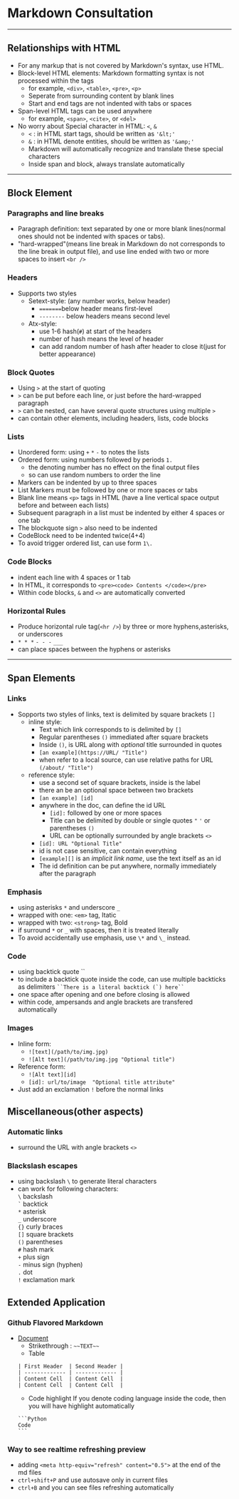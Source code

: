 # Markdown Consultation

* * *

## Relationships with HTML
- For any markup that is not covered by Markdown's syntax, use HTML.
- Block-level HTML elements: Markdown formatting syntax is not processed within the tags
    + for example, `<div>`, `<table>`, `<pre>`, `<p>`
    + Seperate from surrounding content by blank lines
    + Start and end tags are not indented with tabs or spaces
- Span-level HTML tags can be used anywhere
    +  for example,  `<span>`, `<cite>`, or `<del>`
- No worry about Special character in HTML:  `<`, `&`
    + `<` : in HTML start tags, should be written as `'&lt;'`
    + `&` : in HTML denote entities, should be written as `'&amp;'`
    + Markdown will automatically recognize and translate these special characters
    + Inside span and block, always translate automatically

* * *  

## Block Element
### Paragraphs and line breaks  
- Paragraph definition: text separated by one or more blank lines(normal ones should not be indented with spaces or tabs).
- "hard-wrapped"(means line break in Markdown do not corresponds to the line break in output file), and use line ended with two or more spaces to insert `<br />`

### Headers
- Supports two styles
    +  Setext-style: (any number works, below header)
        *  `=======`below header means first-level
        *  `--------` below headers means second level
    +  Atx-style:
        *   use 1-6 hash(`#`) at start of the headers
        *   number of hash means the level of header
        *   can add random number of hash after header to close it(just for better appearance)

### Block Quotes
- Using `>` at the start of quoting
- `>` can be put before each line, or just before the hard-wrapped paragraph
- `>` can be nested, can have several quote structures using multiple `>`
- can contain other elements, including headers, lists, code blocks

### Lists
- Unordered form: using `+` `*` `-` to notes the lists
- Ordered form: using numbers followed by periods `1. `
    + the denoting number has no effect on the final output files
    + so can use random numbers to order the line
- Markers can be indented by up to three spaces
- List Markers must be followed by one or more spaces or tabs
- Blank line means `<p>` tags in HTML (have a line vertical space output before and between each lists)
- Subsequent paragraph in a list must be indented by either 4 spaces or one tab
- The blockquote sign `>` also need to be indented
- CodeBlock need to be indented twice(4+4)
- To avoid trigger ordered list, can use form `1\.`

### Code Blocks
- indent each line with 4 spaces or 1 tab
- In HTML, it corresponds to `<pre><code> Contents </code></pre>`
- Within code blocks, `&` and `<>` are automatically converted

### Horizontal Rules
- Produce horizontal rule tag(`<hr />`) by three or more hyphens,asterisks, or underscores
- `* * *` `- - -` `___`
- can place spaces between the hyphens or asterisks

* * * * * * * * 
## Span Elements

### Links
- Sopports two styles of links, text is delimited by square brackets `[]`
    + inline style:
        * Text which link corresponds to is delimited by `[]` 
        * Regular parentheses `()` immediated after square brackets
        * Inside `()`, is URL along with *optional* title surrounded in quotes
        * `[an example](https://URL/ "Title")`
        * when refer to a local source, can use relative paths for URL `(/about/ "Title")`
    + reference style:
        * use a second set of square brackets, inside is the label
        * there an be an optional space between two brackets
        * `[an example] [id]`
        * anywhere in the doc, can define the id URL
            - `[id]:` followed by one or more spaces
            - Title can be delimited by double or single quotes `"` `'` or parentheses `()`
            - URL can be optionally surrounded by angle brackets `<>`
        * `[id]: URL "Optional Title"`
        * id is not case sensitive, can contain everything
        * `[example][]` is an *implicit link name*, use the text itself as an id
        * The id definition can be put anywhere, normally immediately after the paragraph

### Emphasis
- using asterisks `*` and underscore `_`
- wrapped with one: `<em>` tag, Itatic
- wrapped with two: `<strong>` tag, Bold
- if surround `*` or `_` with spaces, then it is treated literally
- To avoid accidentally use emphasis, use `\*` and `\_` instead.

### Code
- using backtick quote ``
- to include a backtick quote inside the code, can use multiple backticks as delimiters ``` ``There is a literal backtick (`) here`` ```
- one space after opening and one before closing is allowed
- within code, ampersands and angle brackets are transfered automatically


### Images
- Inline form:
    + `![text](/path/to/img.jpg)`
    + `![Alt text](/path/to/img.jpg "Optional title")`
- Reference form:
    + `![Alt text][id]`
    + `[id]: url/to/image  "Optional title attribute"`
- Just add an exclamation `!` before the normal links

## Miscellaneous(other aspects)
### Automatic links
- surround the URL with angle brackets `<>`

### Blackslash escapes
- using backslash `\` to generate literal characters
- can work for following characters:  
        `\`   backslash  
        `` ` ``   backtick  
        `*`   asterisk  
        `_`   underscore  
        `{}`  curly braces  
        `[]`  square brackets  
        `()`  parentheses  
        `#`   hash mark  
        `+`   plus sign  
        `-`   minus sign (hyphen)  
        `.`   dot  
        `!`   exclamation mark  

## Extended Application
### Github Flavored Markdown
- [Document](https://help.github.com/articles/basic-writing-and-formatting-syntax/ "Github Markdown File")
    + Strikethrough : `~~TEXT~~`
    + Table  
    ```
    | First Header  | Second Header |  
    | ------------- | ------------- |  
    | Content Cell  | Content Cell  |  
    | Content Cell  | Content Cell  |  
    ```
    + Code highlight
    If you denote coding language inside the code, then you will have highlight automatically
    ````
    ```Python
    Code
    ```
    ````

### Way to see realtime refreshing preview
- adding  `<meta http-equiv="refresh" content="0.5">` at the end of the md files
- `ctrl+shift+P` and use autosave only in current files
- `ctrl+B` and you can see files refreshing automatically

